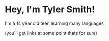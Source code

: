 # Hey, I'm Tyler Smith!

I'm a 14 year old teen learning many languages


(you'll get links at some point thats for sure)



